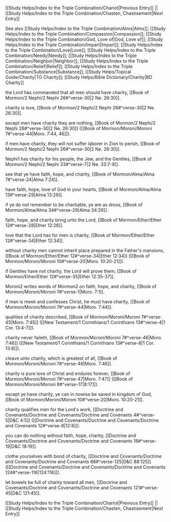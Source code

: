 [[Study Helps/Index to the Triple Combination/Chariot|Previous Entry]]  ||  [[Study Helps/Index to the Triple Combination/Chasten, Chastisement|Next Entry]]

 See also [[Study Helps/Index to the Triple Combination/Alms|Alms]]; [[Study Helps/Index to the Triple Combination/Compassion|Compassion]]; [[Study Helps/Index to the Triple Combination/God, Love of|God, Love of]]; [[Study Helps/Index to the Triple Combination/Impart|Impart]]; [[Study Helps/Index to the Triple Combination/Love|Love]]; [[Study Helps/Index to the Triple Combination/Needy|Needy]]; [[Study Helps/Index to the Triple Combination/Neighbor|Neighbor]]; [[Study Helps/Index to the Triple Combination/Relief|Relief]]; [[Study Helps/Index to the Triple Combination/Substance|Substance]]; [[Study Helps/Topical Guide/Charity|TG Charity]]; [[Study Helps/Bible Dictionary/Charity|BD Charity]]

 the Lord has commanded that all men should have charity, [[Book of Mormon/2 Nephi/2 Nephi 26#^verse-30|2 Ne. 26:30]].

 charity is love, [[Book of Mormon/2 Nephi/2 Nephi 26#^verse-30|2 Ne. 26:30]].

 except men have charity they are nothing, [[Book of Mormon/2 Nephi/2 Nephi 26#^verse-30|2 Ne. 26:30]] ([[Book of Mormon/Moroni/Moroni 7#^verse-44|Moro. 7:44, 46]]).

 if men have charity, they will not suffer laborer in Zion to perish, [[Book of Mormon/2 Nephi/2 Nephi 26#^verse-30|2 Ne. 26:30]].

 Nephi1 has charity for his people, the Jew, and the Gentiles, [[Book of Mormon/2 Nephi/2 Nephi 33#^verse-7|2 Ne. 33:7-9]].

 see that ye have faith, hope, and charity, [[Book of Mormon/Alma/Alma 7#^verse-24|Alma 7:24]].

 have faith, hope, love of God in your hearts, [[Book of Mormon/Alma/Alma 13#^verse-29|Alma 13:29]].

 if ye do not remember to be charitable, ye are as dross, [[Book of Mormon/Alma/Alma 34#^verse-29|Alma 34:29]].

 faith, hope, and charity bring unto the Lord, [[Book of Mormon/Ether/Ether 12#^verse-28|Ether 12:28]].

 love that the Lord has for men is charity, [[Book of Mormon/Ether/Ether 12#^verse-34|Ether 12:34]].

 without charity men cannot inherit place prepared in the Father's mansions, [[Book of Mormon/Ether/Ether 12#^verse-34|Ether 12:34]] ([[Book of Mormon/Moroni/Moroni 10#^verse-20|Moro. 10:20-21]]).

 if Gentiles have not charity, the Lord will prove them, [[Book of Mormon/Ether/Ether 12#^verse-35|Ether 12:35-37]].

 Moroni2 writes words of Mormon2 on faith, hope, and charity, [[Book of Mormon/Moroni/Moroni 7#^verse-1|Moro. 7:1]].

 if man is meek and confesses Christ, he must have charity, [[Book of Mormon/Moroni/Moroni 7#^verse-44|Moro. 7:44]].

 qualities of charity described, [[Book of Mormon/Moroni/Moroni 7#^verse-45|Moro. 7:45]] ([[New Testament/1 Corinthians/1 Corinthians 13#^verse-4|1 Cor. 13:4-7]]).

 charity never faileth, [[Book of Mormon/Moroni/Moroni 7#^verse-46|Moro. 7:46]] ([[New Testament/1 Corinthians/1 Corinthians 13#^verse-8|1 Cor. 13:8]]).

 cleave unto charity, which is greatest of all, [[Book of Mormon/Moroni/Moroni 7#^verse-46|Moro. 7:46]].

 charity is pure love of Christ and endures forever, [[Book of Mormon/Moroni/Moroni 7#^verse-47|Moro. 7:47]] ([[Book of Mormon/Moroni/Moroni 8#^verse-17|8:17]]).

 except ye have charity, ye can in nowise be saved in kingdom of God, [[Book of Mormon/Moroni/Moroni 10#^verse-20|Moro. 10:20-21]].

 charity qualifies men for the Lord's work, [[Doctrine and Covenants/Doctrine and Covenants/Doctrine and Covenants 4#^verse-5|D&C 4:5]] ([[Doctrine and Covenants/Doctrine and Covenants/Doctrine and Covenants 12#^verse-8|12:8]]).

 you can do nothing without faith, hope, charity, [[Doctrine and Covenants/Doctrine and Covenants/Doctrine and Covenants 18#^verse-19|D&C 18:19]].

 clothe yourselves with bond of charity, [[Doctrine and Covenants/Doctrine and Covenants/Doctrine and Covenants 88#^verse-125|D&C 88:125]] ([[Doctrine and Covenants/Doctrine and Covenants/Doctrine and Covenants 124#^verse-116|124:116]]).

 let bowels be full of charity toward all men, [[Doctrine and Covenants/Doctrine and Covenants/Doctrine and Covenants 121#^verse-45|D&C 121:45]].

[[Study Helps/Index to the Triple Combination/Chariot|Previous Entry]]  ||  [[Study Helps/Index to the Triple Combination/Chasten, Chastisement|Next Entry]]
